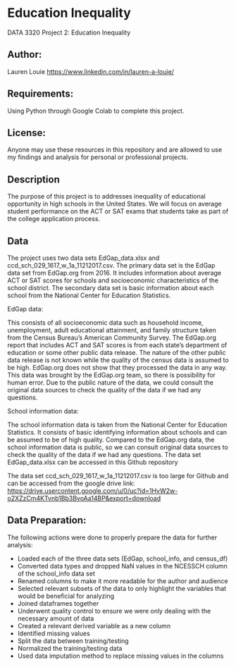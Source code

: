 # Education Inequality
DATA 3320 Project 2: Education Inequality

## Author:
Lauren Louie
https://www.linkedin.com/in/lauren-a-louie/

## Requirements:
Using Python through Google Colab to complete this project.

## License:
Anyone may use these resources in this repository and are allowed to use my findings and analysis for personal or professional projects.

## Description
The purpose of this project is to addresses inequality of educational opportunity in high schools in the United States. We will focus on average student performance on the ACT or SAT exams that students take as part of the college application process.

## Data
The project uses two data sets EdGap_data.xlsx and ccd_sch_029_1617_w_1a_11212017.csv. The primary data set is the EdGap data set from EdGap.org from 2016. It includes information about average ACT or SAT scores for schools and socioeconomic characteristics of the school district. The secondary data set is basic information about each school from the National Center for Education Statistics.

EdGap data:

This consists of all socioeconomic data such as household income, unemployment, adult educational attainment, and family structure taken from the Census Bureau’s American Community Survey. The EdGap.org report that includes ACT and SAT scores is from each state’s department of education or some other public data release. The nature of the other public data release is not known while the quality of the census data is assumed to be high. EdGap.org does not show that they processed the data in any way. This data was brought by the EdGap.org team, so there is possibility for human error. Due to the public nature of the data, we could consult the original data sources to check the quality of the data if we had any questions.

School information data:

The school information data is taken from the National Center for Education Statistics. It consists of basic identifying information about schools and can be assumed to be of high quality. Compared to the EdGap.org data, the school information data is public, so we can consult original data sources to check the quality of the data if we had any questions. The data set EdGap_data.xlsx can be accessed in this Github repository

The data set ccd_sch_029_1617_w_1a_11212017.csv is too large for Github and can be accessed from the google drive link:
https://drive.usercontent.google.com/u/0/uc?id=1HvW2w-o2XZzCm4KTvnb1Bb3BvoAa14BP&export=download

## Data Preparation:
The following actions were done to properly prepare the data for further analysis:
- Loaded each of the three data sets (EdGap, school_info, and census_df)
- Converted data types and dropped NaN values in the NCESSCH column of the school_info data set
- Renamed columns to make it more readable for the author and audience
- Selected relevant subsets of the data to only highlight the variables that would be beneficial for analyzing
- Joined dataframes together
- Underwent quality control to ensure we were only dealing with the necessary amount of data
- Created a relevant derived variable as a new column
- Identified missing values
- Split the data between training/testing
- Normalized the training/testing data
- Used data imputation method to replace missing values in the columns


